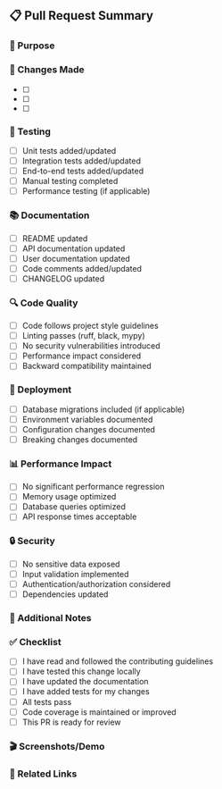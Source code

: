 ## 📋 Pull Request Summary

### 🎯 Purpose
<!-- Describe the purpose and goals of this PR -->

### 🔧 Changes Made
<!-- List the key changes in this PR -->
- [ ] 
- [ ] 
- [ ] 

### 🧪 Testing
<!-- Describe how this has been tested -->
- [ ] Unit tests added/updated
- [ ] Integration tests added/updated
- [ ] End-to-end tests added/updated
- [ ] Manual testing completed
- [ ] Performance testing (if applicable)

### 📚 Documentation
<!-- Documentation updates -->
- [ ] README updated
- [ ] API documentation updated
- [ ] User documentation updated
- [ ] Code comments added/updated
- [ ] CHANGELOG updated

### 🔍 Code Quality
<!-- Code quality checklist -->
- [ ] Code follows project style guidelines
- [ ] Linting passes (ruff, black, mypy)
- [ ] No security vulnerabilities introduced
- [ ] Performance impact considered
- [ ] Backward compatibility maintained

### 🚀 Deployment
<!-- Deployment considerations -->
- [ ] Database migrations included (if applicable)
- [ ] Environment variables documented
- [ ] Configuration changes documented
- [ ] Breaking changes documented

### 📊 Performance Impact
<!-- Performance considerations -->
- [ ] No significant performance regression
- [ ] Memory usage optimized
- [ ] Database queries optimized
- [ ] API response times acceptable

### 🔒 Security
<!-- Security considerations -->
- [ ] No sensitive data exposed
- [ ] Input validation implemented
- [ ] Authentication/authorization considered
- [ ] Dependencies updated

### 📝 Additional Notes
<!-- Any additional information -->
<!-- Link to related issues: Fixes #123 -->
<!-- Link to related PRs: Related to #456 -->

### ✅ Checklist
- [ ] I have read and followed the contributing guidelines
- [ ] I have tested this change locally
- [ ] I have updated the documentation
- [ ] I have added tests for my changes
- [ ] All tests pass
- [ ] Code coverage is maintained or improved
- [ ] This PR is ready for review

### 🎬 Screenshots/Demo
<!-- If applicable, add screenshots or demo links -->

### 🔗 Related Links
<!-- Links to related issues, documentation, etc. -->
